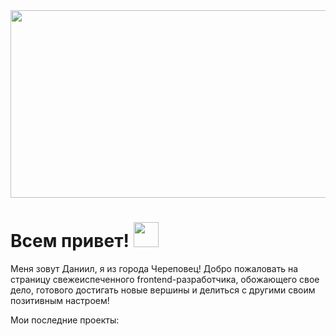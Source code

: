 <div align="center">
  <img src="https://media0.giphy.com/media/v1.Y2lkPTc5MGI3NjExc2Z2OTAyb2hicnY3dzZzem83dDZuMzh5eTBrdmlnMG8wbm5uN2xtdCZlcD12MV9pbnRlcm5hbF9naWZfYnlfaWQmY3Q9Zw/ZDxrPdX4Au7St8r36N/giphy.gif" width="600" height="300"/>
</div>

<h1>
  Всем привет!
  <img src="https://media4.giphy.com/media/v1.Y2lkPTc5MGI3NjExNjExeHh5YmlmMjk4NDQ2cHJ6dTVsNzRwNDFyN3pnaHZ4Y2FsdDRseCZlcD12MV9pbnRlcm5hbF9naWZfYnlfaWQmY3Q9Zw/Cmr1OMJ2FN0B2/giphy.gif" width="40px"/>
</h1>

Меня зовут Даниил, я из города Череповец! Добро пожаловать на страницу свежеиспеченного frontend-разработчика, обожающего свое дело, готового достигать новые вершины и делиться с другими своим позитивным настроем!

Мои последние проекты:

<img src="https://komarev.com/ghpvc/?username=daniilnizovtsev&style=flat-square&color=blue" alt=""/>
